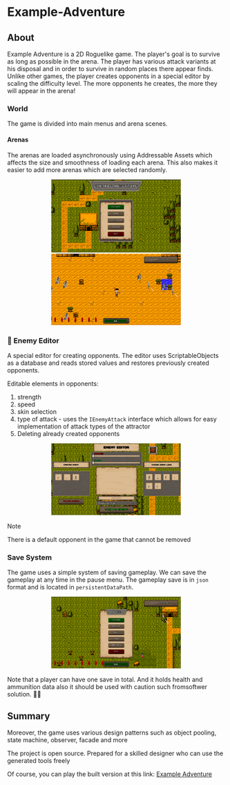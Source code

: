 # Example-Adventure

## About
Example Adventure is a 2D Roguelike game. The player's goal is to survive as long as possible in the arena. The player has various attack variants at his disposal and in order to survive in random places there appear finds. Unlike other games, the player creates opponents in a special editor by scaling the difficulty level. The more opponents he creates, the more they will appear in the arena!

### World
The game is divided into main menus and arena scenes.

#### Arenas

The arenas are loaded asynchronously using Addressable Assets which affects the size and smoothness of loading each arena. 
This also makes it easier to add more arenas which are selected randomly.

<p align="center">
  <img src="Visual_Readme/Screenshot 2024-03-20 20-52-19.png" alt="Main Menu" width="300"/>
  <img src="Visual_Readme/Screenshot 2024-03-20 20-53-11.png" alt="Arena Example" width="300"/>
</p>


### :zombie: Enemy Editor 
A special editor for creating opponents. The editor uses ScriptableObjects as a database and reads stored values and restores previously created opponents. 

Editable elements in opponents:
1. strength
2. speed
3. skin selection
4. type of attack - uses the `IEnemyAttack`  interface which allows for easy implementation of attack types of the attractor
5. Deleting already created opponents

<p align="center">
  <img src="Visual_Readme/Screenshot 2024-03-20 21-19-59.png" alt="Enemy Editor" width="300"/>
</p>

> [!NOTE]
> There is a default opponent in the game that cannot be removed

### Save System
The game uses a simple system of saving gameplay. We can save the gameplay at any time in the pause menu. The gameplay save is in `json` format and is located in `persistentDataPath`.

<p align="center">
  <img src="Visual_Readme/Screenshot 2024-03-20 21-40-08.png" alt="Pause" width="300"/>
</p>

Note that a player can have one save in total. And it holds health and ammunition data also it should be used with caution such fromsoftwer solution. :superhero::bone:

## Summary
Moreover, the game uses various design patterns such as object pooling, state machine, observer, facade and more

The project is open source. Prepared for a skilled designer who can use the generated tools freely 

Of course, you can play the built version at this link: [Example Adventure](https://drive.google.com/file/d/10sv-WuzmfAuNXQx5tBqIm395K75elu31/view?usp=sharing)
